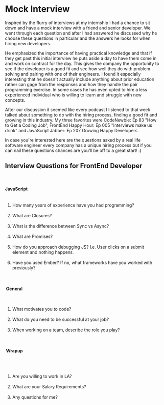 <h1>Mock Interview</h1>
<p>Inspired by the flurry of interviews at my internship I had a chance to sit down and have a mock interview with a friend and senior developer. We went through each question and after I had answered he discussed why he choose these questions in particular and the answers he looks for when hiring new developers. </p>
<p> He emphasized the importance of having practical knowledge and that if they get past this initial interview he puts aside a day to have them come in and work on contract for the day. This gives the company the opportunity to see if the developer is a good fit and see how well they do with problem solving and pairing with one of their engineers. I found it especially interesting that he doesn't actually include anything about prior education rather can gage from the responses and how they handle the pair programming exercise. In some cases he has even opted to hire a less experienced individual who is willing to learn and struggle with new concepts.</p>

 <p> After our discussion it seemed like every podcast I listened to that week talked about something to do with the hiring process, finding a good fit and growing in this industry. My three favorites were CodeNewbie: Ep 83 "How to Get a Coding Job", FrontEnd Happy Hour: Ep 005 "Interviews make us drink" and JavaScript Jabber: Ep 207 Growing Happy Developers.</p>
<p>In case you're interested here are the questions asked by a real life software engineer every company has a unique hiring process but if you can nail these questions chances are you'll be off to a great start! :) </p>
  <h2>Interview Questions for FrontEnd Developer</h2>

    <h4>JavaScript</h4>
  <ol>
      <li> How many years of experience have you had                       programming?</li>
      <li> What are Closures?</li>
      <li> What is the difference between Sync vs Async?</li>
      <li> What are Promises?</li>
      <li> How do you approach debugging JS? I.e. User clicks on a submit element and nothing happens.</li>
      <li> Have you used Ember? If no, what frameworks have you worked with previously? </li>
  </ol>

   <h4> General </h4>
     <ol>
      <li> What motivates you to code? </li>
      <li> What do you need to be successful at your job? </li>
      <li> When working on a team, describe the role you play? </li>
</ol>
   <h4> Wrapup </h4>
     <ol>
       <li> Are you willing to work in LA? </li>
      <li> What are your Salary Requirements?</li>
     <li> Any questions for me? </li>
  </ol>